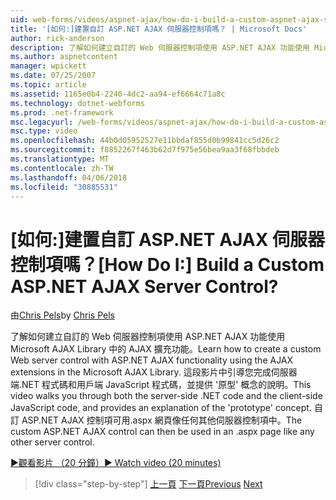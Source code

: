 ```yaml
---
uid: web-forms/videos/aspnet-ajax/how-do-i-build-a-custom-aspnet-ajax-server-control
title: '[如何:]建置自訂 ASP.NET AJAX 伺服器控制項嗎？ | Microsoft Docs'
author: rick-anderson
description: 了解如何建立自訂的 Web 伺服器控制項使用 ASP.NET AJAX 功能使用 Microsoft AJAX Library 中的 AJAX 擴充功能。 這段影片會逐步引導您...
ms.author: aspnetcontent
manager: wpickett
ms.date: 07/25/2007
ms.topic: article
ms.assetid: 1165e0b4-2240-4dc2-aa94-ef6664c71a8c
ms.technology: dotnet-webforms
ms.prod: .net-framework
msc.legacyurl: /web-forms/videos/aspnet-ajax/how-do-i-build-a-custom-aspnet-ajax-server-control
msc.type: video
ms.openlocfilehash: 44b0d05952527e11bbdaf855d0b99841cc5d26c2
ms.sourcegitcommit: f8852267f463b62d7f975e56bea9aa3f68fbbdeb
ms.translationtype: MT
ms.contentlocale: zh-TW
ms.lasthandoff: 04/06/2018
ms.locfileid: "30885531"
---
```

<a name="how-do-i-build-a-custom-aspnet-ajax-server-control"></a><span data-ttu-id="5f450-105">[如何:]建置自訂 ASP.NET AJAX 伺服器控制項嗎？</span><span class="sxs-lookup"><span data-stu-id="5f450-105">[How Do I:] Build a Custom ASP.NET AJAX Server Control?</span></span>
====================
<span data-ttu-id="5f450-106">由[Chris Pels](https://twitter.com/chrispels)</span><span class="sxs-lookup"><span data-stu-id="5f450-106">by [Chris Pels](https://twitter.com/chrispels)</span></span>

<span data-ttu-id="5f450-107">了解如何建立自訂的 Web 伺服器控制項使用 ASP.NET AJAX 功能使用 Microsoft AJAX Library 中的 AJAX 擴充功能。</span><span class="sxs-lookup"><span data-stu-id="5f450-107">Learn how to create a custom Web server control with ASP.NET AJAX functionality using the AJAX extensions in the Microsoft AJAX Library.</span></span> <span data-ttu-id="5f450-108">這段影片中引導您完成伺服器端.NET 程式碼和用戶端 JavaScript 程式碼，並提供 '原型' 概念的說明。</span><span class="sxs-lookup"><span data-stu-id="5f450-108">This video walks you through both the server-side .NET code and the client-side JavaScript code, and provides an explanation of the 'prototype' concept.</span></span> <span data-ttu-id="5f450-109">自訂 ASP.NET AJAX 控制項可用.aspx 網頁像任何其他伺服器控制項中。</span><span class="sxs-lookup"><span data-stu-id="5f450-109">The custom ASP.NET AJAX control can then be used in an .aspx page like any other server control.</span></span>

[<span data-ttu-id="5f450-110">&#9654;觀看影片 （20 分鐘）</span><span class="sxs-lookup"><span data-stu-id="5f450-110">&#9654; Watch video (20 minutes)</span></span>](https://channel9.msdn.com/Blogs/ASP-NET-Site-Videos/how-do-i-build-a-custom-aspnet-ajax-server-control)

> [!div class="step-by-step"]
> <span data-ttu-id="5f450-111">[上一頁](how-do-i-debug-aspnet-ajax-applications-using-visual-studio-2005.md)
> [下一頁](how-do-i-use-javascript-to-refresh-an-aspnet-ajax-updatepanel.md)</span><span class="sxs-lookup"><span data-stu-id="5f450-111">[Previous](how-do-i-debug-aspnet-ajax-applications-using-visual-studio-2005.md)
[Next](how-do-i-use-javascript-to-refresh-an-aspnet-ajax-updatepanel.md)</span></span>
